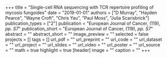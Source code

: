 +++
title = "Single-cell RNA sequencing with TCR repertoire profiling of mycosis fungoides"
date = "2019-01-01"
authors = ["D Murray", "Hayden Pearce", "Wayne Croft", "Chris Yau", "Paul Moss", "Julia Scarisbrick"]
publication_types = ["2"]
publication = "European Journal of Cancer, (119), _pp. S7_"
publication_short = "European Journal of Cancer, (119), _pp. S7_"
abstract = ""
abstract_short = ""
image_preview = ""
selected = false
projects = []
tags = []
url_pdf = ""
url_preprint = ""
url_code = ""
url_dataset = ""
url_project = ""
url_slides = ""
url_video = ""
url_poster = ""
url_source = ""
math = true
highlight = true
[header]
image = ""
caption = ""
+++
